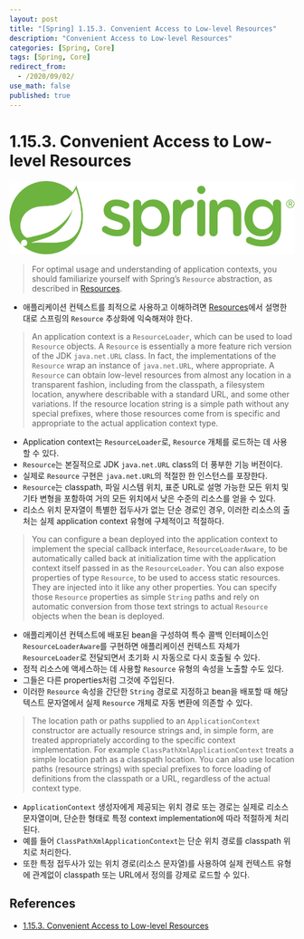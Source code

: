 ```yaml
---
layout: post
title: "[Spring] 1.15.3. Convenient Access to Low-level Resources"
description: "Convenient Access to Low-level Resources"
categories: [Spring, Core]
tags: [Spring, Core]
redirect_from:
  - /2020/09/02/
use_math: false
published: true
---
```


# 1.15.3. Convenient Access to Low-level Resources

<img src="/assets/images/posts/logos/spring-logo.svg">

> For optimal usage and understanding of application contexts, you should familiarize yourself with Spring’s `Resource` abstraction, as described in [Resources](https://docs.spring.io/spring/docs/current/spring-framework-reference/core.html#resources).

- 애플리케이션 컨텍스트를 최적으로 사용하고 이해하려면 [Resources](https://docs.spring.io/spring/docs/current/spring-framework-reference/core.html#resources)에서 설명한 대로 스프링의 `Resource` 추상화에 익숙해져야 한다.

> An application context is a `ResourceLoader`, which can be used to load `Resource` objects. A `Resource` is essentially a more feature rich version of the JDK `java.net.URL` class. In fact, the implementations of the `Resource` wrap an instance of `java.net.URL`, where appropriate. A `Resource` can obtain low-level resources from almost any location in a transparent fashion, including from the classpath, a filesystem location, anywhere describable with a standard URL, and some other variations. If the resource location string is a simple path without any special prefixes, where those resources come from is specific and appropriate to the actual application context type.

- Application context는 `ResourceLoader`로, `Resource` 개체를 로드하는 데 사용할 수 있다.
- `Resource`는 본질적으로 JDK `java.net.URL` class의 더 풍부한 기능 버전이다.
- 실제로 `Resource` 구현은 `java.net.URL`의 적절한 한 인스턴스를 포장한다.
- `Resource`는 classpath, 파일 시스템 위치, 표준 URL로 설명 가능한 모든 위치 및 기타 변형을 포함하여 거의 모든 위치에서 낮은 수준의 리소스를 얻을 수 있다.
- 리소스 위치 문자열이 특별한 접두사가 없는 단순 경로인 경우, 이러한 리소스의 출처는 실제 application context 유형에 구체적이고 적절하다.

> You can configure a bean deployed into the application context to implement the special callback interface, `ResourceLoaderAware`, to be automatically called back at initialization time with the application context itself passed in as the `ResourceLoader`. You can also expose properties of type `Resource`, to be used to access static resources. They are injected into it like any other properties. You can specify those `Resource` properties as simple `String` paths and rely on automatic conversion from those text strings to actual `Resource` objects when the bean is deployed.

- 애플리케이션 컨텍스트에 배포된 bean을 구성하여 특수 콜백 인터페이스인 `ResourceLoaderAware`를 구현하면 애플리케이션 컨텍스트 자체가 `ResourceLoader`로 전달되면서 초기화 시 자동으로 다시 호출될 수 있다.
- 정적 리소스에 액세스하는 데 사용할 `Resource` 유형의 속성을 노출할 수도 있다.
- 그들은 다른 properties처럼 그것에 주입된다.
- 이러한 `Resource` 속성을 간단한 `String` 경로로 지정하고 bean을 배포할 때 해당 텍스트 문자열에서 실제 `Resource` 개체로 자동 변환에 의존할 수 있다.

> The location path or paths supplied to an `ApplicationContext` constructor are actually resource strings and, in simple form, are treated appropriately according to the specific context implementation. For example `ClassPathXmlApplicationContext` treats a simple location path as a classpath location. You can also use location paths (resource strings) with special prefixes to force loading of definitions from the classpath or a URL, regardless of the actual context type.

- `ApplicationContext` 생성자에게 제공되는 위치 경로 또는 경로는 실제로 리소스 문자열이며, 단순한 형태로 특정 context implementation에 따라 적절하게 처리된다.
- 예를 들어 `ClassPathXmlApplicationContext`는 단순 위치 경로를 classpath 위치로 처리한다.
- 또한 특정 접두사가 있는 위치 경로(리소스 문자열)를 사용하여 실제 컨텍스트 유형에 관계없이 classpath 또는 URL에서 정의를 강제로 로드할 수 있다.

## References

- [1.15.3. Convenient Access to Low-level Resources](https://docs.spring.io/spring/docs/current/spring-framework-reference/core.html#context-functionality-resources)
